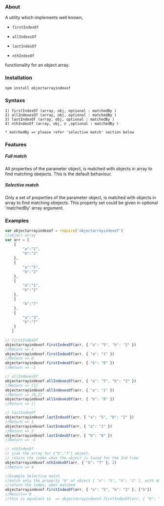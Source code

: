 ### About 

A utility which implements well known,

- `firstIndexOf`

- `allIndexsOf` 

- `lastIndexOf` 

- `nthIndexOf`

functionality for an object array.

### Installation

```sh
npm install objectarrayindexof
```

### Syntaxs
 
```
1) firstIndexOf (array, obj, optional : matchedBy )
2) allIndexesOf (array, obj, optional : matchedBy )
3) lastIndexOf (array, obj, optional : matchedBy )
4) nthIndexOf (array, obj, n ,optional : matchedBy )

* matchedBy => please refer 'selective match' section below
```

### Features

##### Full match
All properties of the parameter object, is matched with objects in array to find matching obejects. This is the default behaviour.

##### Selective match
Only a set of properties of the parameter object, is matched with objects in array to find matching obejects. This property set could be given in optional 'matchedBy' array argument.

### Examples

```javascript
var objectarrayindexof = require('objectarrayindexof')
//object array
var arr = [ 
    {
        "a":"1",
        "b":"2"
    },
    {
        "a":"5",
        "b":"2"
    },
    {
        "a":"1",
        "b":"2"
    },
    {
        "b":"7"
    },
    {
        "a":"3",
        "b":"7"
    }
   ]
 
// firstIndexOf 
objectarrayindexof.firstIndexOf(arr, { "a": "5", "b": "2" })
//Return => 1
objectarrayindexof.firstIndexOf(arr, { "a": "1" })
//Return => 0
objectarrayindexof.firstIndexOf(arr, { "b": "8" }) 
//Return => -1

// allIndexesOf 
objectarrayindexof.allIndexesOf(arr, { "a": "5", "b": "2" }) 
//Return => [1]
objectarrayindexof.allIndexesOf(arr, { "a": "1" })
//Return => [0,2]
objectarrayindexof.allIndexesOf(arr, { "b": "8" }) 
//Return => []

// lastIndexOf 
objectarrayindexof.lastIndexOf(arr, { "a": "5", "b": "2" })
//Return => 1
objectarrayindexof.lastIndexOf(arr, { "a": "1" })
//Return => 2
objectarrayindexof.lastIndexOf(arr, { "b": "8" }) 
//Return => -1

// nthIndexOf 
// scan the array for {"b","7"} object.
// return the index when the object is found for the 2nd time
objectarrayindexof.nthIndexOf(arr, { "b": "7" }, 2)
//Return => 4

//Example Selective match
//match only the property "b" of object { "a": "5", "b": "2" }, with objects in array.
//return the index, when matched
objectarrayindexof.firstIndexOf(arr, { "a": "5", "b": "2" }, ["b"])
//Result=> 0 . 
//this is equalant to  => objectarrayindexof.firstIndexOf(arr, { "b": "2"})

```